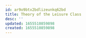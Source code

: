 ```yaml
---
id: ar9o9btx2bdlizeunkq62bd
title: Theory of the Leisure Class
desc: ''
updated: 1655510859898
created: 1655510859898
---
```


